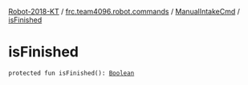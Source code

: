 [Robot-2018-KT](../../index.md) / [frc.team4096.robot.commands](../index.md) / [ManualIntakeCmd](index.md) / [isFinished](./is-finished.md)

# isFinished

`protected fun isFinished(): `[`Boolean`](https://kotlinlang.org/api/latest/jvm/stdlib/kotlin/-boolean/index.html)
